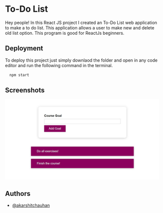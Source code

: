 
# To-Do List

Hey people! In this React JS project I created an To-Do List web 
application to make a to do list. This application allows a user
to make new and delete old list option.
This program is good for ReactJs beginners.

## Deployment

To deploy this project just simply downlaod the folder and open in
any code editor and run the following command in the terminal.

```bash
  npm start
```
## Screenshots

![App Screenshot](https://github.com/akarshitchauhan/ToDo-List/blob/main/Screenshots/Screenshot%202023-01-08%20132739.jpg?raw=true)

## Authors

- [@akarshitchauhan](https://github.com/akarshitchauhan)

